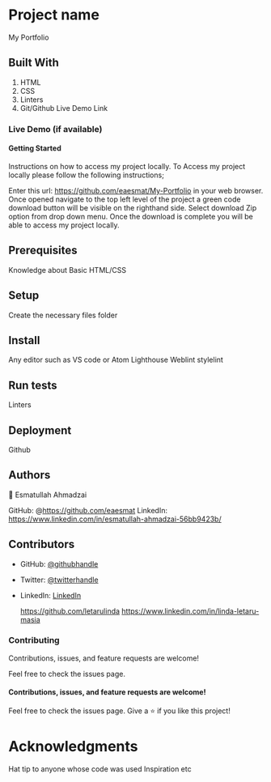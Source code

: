 # Project name
My Portfolio
## Built With
1. HTML
2. CSS
3. Linters
4. Git/Github
Live Demo Link

### Live Demo (if available)


#### Getting Started
Instructions on how to access my project locally. To Access my project locally please follow the following instructions;

Enter this url: https://github.com/eaesmat/My-Portfolio in your web browser.
Once opened navigate to the top left level of the project a green code download button will be visible on the righthand side.
Select download Zip option from drop down menu.
Once the download is complete you will be able to access my project locally.

## Prerequisites
Knowledge about Basic HTML/CSS
## Setup
Create the necessary files folder
## Install
Any editor such as VS code or Atom
Lighthouse
Weblint
stylelint
## Run tests
Linters
## Deployment
Github

## Authors
👤 Esmatullah Ahmadzai


GitHub: @https://github.com/eaesmat
LinkedIn: https://www.linkedin.com/in/esmatullah-ahmadzai-56bb9423b/
## Contributors

- GitHub: [@githubhandle](https://github.com/eudondian)
- Twitter: [@twitterhandle](https://twitter.com/eudondian)
- LinkedIn: [LinkedIn](https://www.linkedin.com/in/esther-udondian-186849119/)

  https://github.com/letarulinda
  https://www.linkedin.com/in/linda-letaru-masia




### Contributing
Contributions, issues, and feature requests are welcome!

Feel free to check the issues page.


#### Contributions, issues, and feature requests are welcome!

Feel free to check the issues page.
Give a ⭐️ if you like this project!



# Acknowledgments
Hat tip to anyone whose code was used
Inspiration
etc